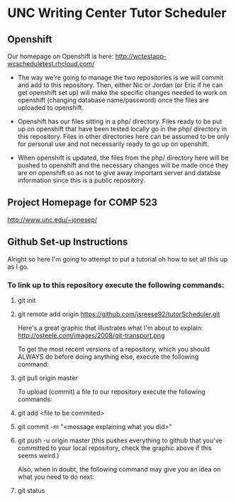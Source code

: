 UNC Writing Center Tutor Scheduler
==================================

Openshift
---------

Our homepage on Openshift is here: http://wctestapp-wcscheduletest.rhcloud.com/

* The way we're going to manage the two repositories is we will commit and
add to this repository. Then, either Nic or Jordan (or Eric if he can get
openshift set up) will make the specific changes needed to work on 
openshift (changing database name/password) once the files are uploaded to
openshift.

* Openshift has our files sitting in a php/ directory. Files ready to be put
up on openshift that have been tested locally go in the php/ directory in 
this repository. Files in other directories here can be assumed to be only
for personal use and not necessarily ready to go up on openshift. 

* When openshift is updated, the files from the php/ directory here will be 
pushed to openshift and the necessary changes will be made once they are on
openshift so as not to give away important server and databse information
since this is a public repository.

Project Homepage for COMP 523
-----------------------------
http://www.unc.edu/~jonesep/

Github Set-up Instructions
--------------------------

Alright so here I'm going to attempt to put a tutorial oh how to set all this
  up as I go.

### To link up to this repository execute the following commands:
1. git init 
2. git remote add origin https://github.com/jsreese92/tutorScheduler.git

    Here's a great graphic that illustrates what I'm about to explain:
    http://osteele.com/images/2008/git-transport.png

    To get the most recent versions of a repository, which you should ALWAYS do 
    before doing anything else, execute the following command:

3. git pull origin master

    To upload (commit) a file to our repository execute the following commands:

4. git add \<file to be commited\>

5. git commit -m "\<message explaining what you did\>"

6. git push -u origin master (this pushes everything to github that you've 
    committed to your local repository, check the graphic above if this seems 
    weird.)

    Also, when in doubt, the following command may give you an idea on what you
    need to do next:
  
7. git status
